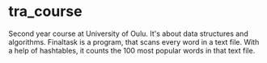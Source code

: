 # tra_course
Second year course at University of Oulu. It's about data structures and algorithms. Finaltask is a program, that scans every word in a text file. With a help of hashtables, it 
counts the 100 most popular words in that text file.
